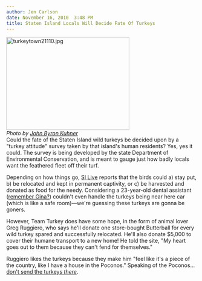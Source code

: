 ```yaml
---
author: Jen Carlson
date: November 16, 2010  3:48 PM
title: Staten Island Locals Will Decide Fate Of Turkeys
---
```


<p><span class="mt-enclosure mt-enclosure-image" style="display: inline;"> </span></p><div class="image-left" style=" width:325px; "> <img alt="turkeytown21110.jpg" src="https://web.archive.org/web/20120313022535im_/http://gothamist.com/attachments/arts_jen/turkeytown21110.jpg" width="325" height="245"> <br> <i><span class="photo_caption">Photo by <a href="https://web.archive.org/web/20120313022535/http://www.johnbyronkuhner.com/">John Byron Kuhner</a></span></i></div> Could the fate of the Staten Island wild turkeys be decided upon by a &quot;turkey attitude&quot; survey taken by that island&apos;s human residents? Yes, yes it could. The survey is being developed by the state Department of Environmental Conservation, and is meant to gauge just how badly locals want the feathered fleet off their turf. <p></p>

<p>Depending on how things go, <a href="https://web.archive.org/web/20120313022535/http://www.silive.com/news/index.ssf/2010/11/his_bucks_may_save_the_hides_o.html">SI Live</a> reports that the birds could a) stay put, b) be relocated and kept in permanent captivity, or c) be harvested and donated as food for the needy. Considering a 23-year-old dental assistant (<a href="https://web.archive.org/web/20120313022535/http://gothamist.com/2010/11/10/staten_island_locals_fear_wild_turk.php">remember Gina?</a>) couldn&apos;t even handle the turkeys being near here car (which is like a safe room)&#x2014;we&apos;re guessing these turkeys are gonna be goners.</p>

<p>However, Team Turkey does have some hope, in the form of animal lover Greg Ruggiero, who says he&apos;ll donate one store-bought Butterball for every wild turkey spared and successfully relocated. He&apos;ll also donate $5,000 to cover their humane transport to a new home! He told the site, &quot;My heart goes out to them because they can&apos;t fend for themselves.&quot;</p>

<p>Ruggiero likes the turkeys because they make him &quot;feel like it&apos;s a piece of the country, like I have a house in the Poconos.&quot; Speaking of the Poconos... <a href="https://web.archive.org/web/20120313022535/http://gothamist.com/2010/08/24/gator.php">don&apos;t send the turkeys <em>there</em></a>.</p>